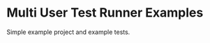 Multi User Test Runner Examples
===============================

Simple example project and example tests.